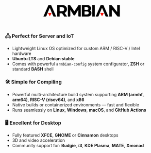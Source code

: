 <p align="center">
  <h2 align=center><a href="#">
  <img src="logo.png" alt="Armbian logo" width="50%">
  </a>
<br><br>
</h2>

### 🖧 Perfect for Server and IoT

- Lightweight Linux OS optimized for custom ARM / RISC-V / Intel hardware  
- **Ubuntu LTS** and **Debian stable**
- Comes with powerful `armbian-config` system configurator, **ZSH** or standard **BASH** shell


### 🛠️ Simple for Compiling

- Powerful multi-architecture build system supporting **ARM (armhf, arm64)**, **RISC-V (riscv64)**, and **x86**
- Native builds or containerized environments — fast and flexible
- Runs seamlessly on **Linux**, **Windows**, **macOS**, and **GitHub Actions**


### 🖥️ Excellent for Desktop

- Fully featured **XFCE**, **GNOME** or **Cinnamon** desktops  
- 3D and video acceleration
- Community support for: **Budgie**, **i3**, **KDE Plasma**, **MATE**, **Xmonad**
